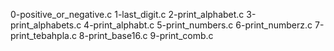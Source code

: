 0-positive_or_negative.c 
1-last_digit.c 
2-print_alphabet.c 
3-print_alphabets.c 
4-print_alphabt.c 
5-print_numbers.c
6-print_numberz.c 
7-print_tebahpla.c 
8-print_base16.c
9-print_comb.c
